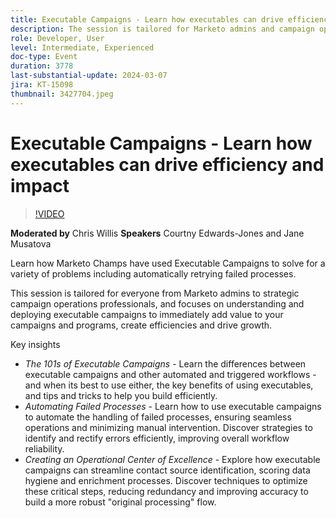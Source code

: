 ```yaml
---
title: Executable Campaigns - Learn how executables can drive efficiency & impact
description: The session is tailored for Marketo admins and campaign operations professionals and focuses on understanding and deploying executable campaigns to add value to campaigns and programs, create efficiencies, and drive growth. 
role: Developer, User
level: Intermediate, Experienced
doc-type: Event
duration: 3778
last-substantial-update: 2024-03-07
jira: KT-15098
thumbnail: 3427704.jpeg
---
```


# Executable Campaigns - Learn how executables can drive efficiency and impact

>[!VIDEO](https://video.tv.adobe.com/v/3427704/?learn=on)

**Moderated by** Chris Willis
**Speakers** Courtny Edwards-Jones and Jane Musatova

Learn how Marketo Champs have used Executable Campaigns to solve for a variety of problems including automatically retrying failed processes.

This session is tailored for everyone from Marketo admins to strategic campaign operations professionals, and focuses on understanding and deploying executable campaigns to immediately add value to your campaigns and programs, create efficiencies and drive growth.

Key insights

* *The 101s of Executable Campaigns* - Learn the differences between executable campaigns and other automated and triggered workflows - and when its best to use either, the key benefits of using executables, and tips and tricks to help you build efficiently.
* *Automating Failed Processes* - Learn how to use executable campaigns to automate the handling of failed processes, ensuring seamless operations and minimizing manual intervention. Discover strategies to identify and rectify errors efficiently, improving overall workflow reliability.
* *Creating an Operational Center of Excellence* - Explore how executable campaigns can streamline contact source identification, scoring data hygiene and enrichment processes. Discover techniques to optimize these critical steps, reducing redundancy and improving accuracy to build a more robust "original processing" flow.